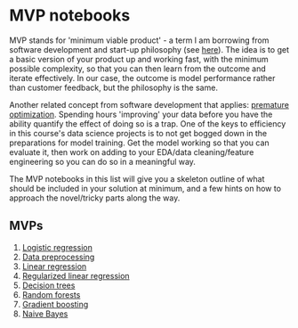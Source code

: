# MVP notebooks

MVP stands for 'minimum viable product' - a term I am borrowing from software development and start-up philosophy (see [here](https://en.wikipedia.org/wiki/Minimum_viable_product)). The idea is to get a basic version of your product up and working fast, with the minimum possible complexity, so that you can then learn from the outcome and iterate effectively. In our case, the outcome is model performance rather than customer feedback, but the philosophy is the same.

Another related concept from software development that applies: [premature optimization](https://stackoverflow.com/questions/385506/when-is-optimisation-premature). Spending hours 'improving' your data before you have the ability quantify the effect of doing so is a trap. One of the keys to efficiency in this course's data science projects is to not get bogged down in the preparations for model training. Get the model working so that you can evaluate it, then work on adding to your EDA/data cleaning/feature engineering so you can do so in a meaningful way.

The MVP notebooks in this list will give you a skeleton outline of what should be included in your solution at minimum, and a few hints on how to approach the novel/tricky parts along the way.

## MVPs

1. [Logistic regression](https://github.com/4GeeksAcademy/gperdrizet-logistic-regression-project/blob/main/src/mvp.ipynb)
2. [Data preprocessing](https://github.com/gperdrizet/gperdrizet-data-preprocessing-project-tutorial)
3. [Linear regression](https://github.com/4GeeksAcademy/gperdrizet-linear-regression/blob/main/notebooks/mvp.ipynb)
4. [Regularized linear regression](https://github.com/4GeeksAcademy/gperdrizet-regularized-linear-regression/blob/main/notebooks/mvp.ipynb)
5. [Decision trees](https://github.com/4GeeksAcademy/gperdrizet-decision-trees/blob/main/notebooks/01.1-decision_tree_mvp.ipynb)
6. [Random forests](https://github.com/4GeeksAcademy/gperdrizet-decision-trees/blob/main/notebooks/02.1-random_forest_mvp.ipynb)
7. [Gradient boosting](https://github.com/4GeeksAcademy/gperdrizet-decision-trees/blob/main/notebooks/03.1-gradient_boosting_mvp.ipynb)
8. [Naive Bayes](https://github.com/4GeeksAcademy/gperdrizet-naive-bayes-project/blob/main/notebooks/mvp.ipynb)